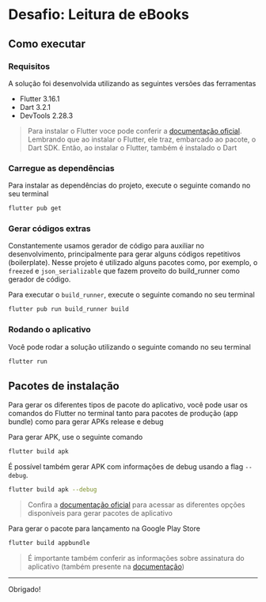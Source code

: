 
# Desafio: Leitura de eBooks

## Como executar

### Requisitos

A solução foi desenvolvida utilizando as seguintes versões das ferramentas

- Flutter 3.16.1
- Dart 3.2.1
- DevTools 2.28.3

> Para instalar o Flutter voce pode conferir a [documentação oficial](https://docs.flutter.dev/get-started/install). Lembrando que ao instalar o Flutter, ele traz, embarcado ao pacote, o Dart SDK. Então, ao instalar o Flutter, também é instalado o Dart

### Carregue as dependências

Para instalar as dependências do projeto, execute o seguinte comando no seu terminal

```bash
flutter pub get
```

### Gerar códigos extras

Constantemente usamos gerador de código para auxiliar no desenvolvimento, principalmente para gerar alguns códigos repetitivos (boilerplate). Nesse projeto é utilizado alguns pacotes como, por exemplo, o `freezed` e `json_serializable` que fazem proveito do build_runner como gerador de código.

Para executar o `build_runner`, execute o seguinte comando no seu terminal

```bash
flutter pub run build_runner build
```

### Rodando o aplicativo

Você pode rodar a solução utilizando o seguinte comando no seu terminal

```bash
flutter run
```

## Pacotes de instalação

Para gerar os diferentes tipos de pacote do aplicativo, você pode usar os comandos do Flutter no terminal tanto para pacotes de produção (app bundle) como para gerar APKs release e debug

Para gerar APK, use o seguinte comando

```bash
flutter build apk
```

É possível também gerar APK com informações de debug usando a flag `--debug`.

```bash
flutter build apk --debug
```

> Confira a [documentação oficial](https://docs.flutter.dev/deployment/android) para acessar as diferentes opções disponíveis para gerar pacotes de aplicativo

Para gerar o pacote para lançamento na Google Play Store

```bash
flutter build appbundle
```

> É importante também conferir as informações sobre assinatura do aplicativo (também presente na [documentação](https://docs.flutter.dev/deployment/android))

---

Obrigado!
